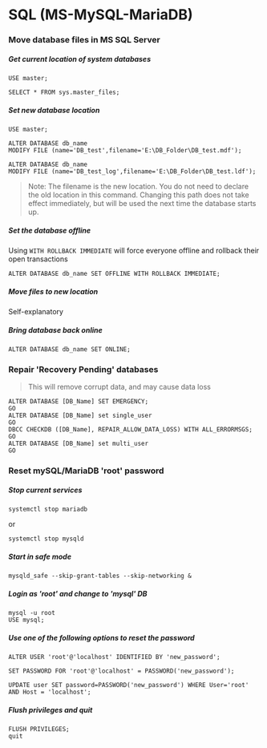 # SQL (MS-MySQL-MariaDB)

### Move database files in MS SQL Server

##### Get current location of system databases

```
USE master;

SELECT * FROM sys.master_files;
```

##### Set new database location

```
USE master;

ALTER DATABASE db_name
MODIFY FILE (name='DB_test',filename='E:\DB_Folder\DB_test.mdf');

ALTER DATABASE db_name
MODIFY FILE (name='DB_test_log',filename='E:\DB_Folder\DB_test.ldf');
```
> Note: The filename  is the new location. You do not need to declare the old location in this command. Changing this path does not take effect immediately, but will be used the next time the database starts up.

##### Set the database offline

Using `WITH ROLLBACK IMMEDIATE` will force everyone offline and rollback their open transactions

`ALTER DATABASE db_name SET OFFLINE WITH ROLLBACK IMMEDIATE;`

##### Move files to new location

Self-explanatory

##### Bring database back online

`ALTER DATABASE db_name SET ONLINE;`

### Repair 'Recovery Pending' databases

> This will remove corrupt data, and may cause data loss

```
ALTER DATABASE [DB_Name] SET EMERGENCY;
GO
ALTER DATABASE [DB_Name] set single_user
GO
DBCC CHECKDB ([DB_Name], REPAIR_ALLOW_DATA_LOSS) WITH ALL_ERRORMSGS;
GO
ALTER DATABASE [DB_Name] set multi_user
GO
```

### Reset mySQL/MariaDB 'root' password

##### Stop current services

```
systemctl stop mariadb
```
or
```
systemctl stop mysqld
```

##### Start in safe mode

```
mysqld_safe --skip-grant-tables --skip-networking &
```

##### Login as 'root' and change to 'mysql' DB

```
mysql -u root
USE mysql;
```

##### Use one of the following options to reset the password

```
ALTER USER 'root'@'localhost' IDENTIFIED BY 'new_password';
```

```
SET PASSWORD FOR 'root'@'localhost' = PASSWORD('new_password');
```

```
UPDATE user SET password=PASSWORD('new_password') WHERE User='root' AND Host = 'localhost';
```

##### Flush privileges and quit

```
FLUSH PRIVILEGES;
quit
```
